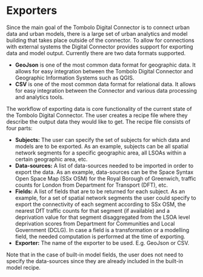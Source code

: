 # Exporters

Since the main goal of the Tombolo Digital Connector is to connect urban data and urban models, there is a large set of urban analytics and model building that takes place outside of the connector. To allow for connections with external systems the Digital Connector provides support for exporting data and model output. Currently there are two data formats supported.

- **GeoJson** is one of the most common data format for geographic data. It allows for easy integration between the Tombolo Digital Connector and Geographic Information Systems such as QGIS.
- **CSV** is one of the most common data format for relational data. It allows for easy integration between the Connector and various data processing and analytics tools.


The workflow of exporting data is core functionality of the current state of the Tombolo Digital Connector. The user creates a recipe file where they describe the output data they would like to get. The recipe file consists of four parts:

- **Subjects:** The user can specify the set of subjects for which data and models are to be exported. As an example, subjects can be all spatial network segments for a specific geographic area, all LSOAs within a certain geographic area, etc. 
- **Data-sources:** A list of data-sources needed to be imported in order to export the data. As an example, data-sources can be the Space Syntax Open Space Map (SSx OSM) for the Royal Borough of Greenwich, traffic counts for London from Department for Transport (DFT), etc.
- **Fields:** A list of fields that are to be returned for each subject. As an example, for a set of spatial network segments the user could specify to export the connectivity of each segment according to SSx OSM, the nearest DfT traffic counts for that segment (if available) and a deprivation value for that segment disaggregated from the LSOA level deprivation scores from Department for Communities and Local Government (DCLG). In case a field is a transformation or a modelling field, the needed computation is performed at the time of exporting. 
- **Exporter:** The name of the exporter to be used. E.g. GeoJson or CSV.

Note that in the case of built-in model fields, the user does not need to specify the data-sources since they are already included in the built-in model recipe.
